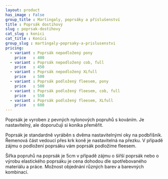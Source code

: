 ```yaml
---
layout: product
has_image : False
group_title : Martingaly, poprsáky a příslušenství
title : Poprsák dostihový
slug : poprsak-dostihovy
cat_slug : konici
cat_title : Koníci
group_slug : martingaly-poprsaky-a-prislusenstvi
pricing:
  - variant : Poprsák nepodložený pony
    price   : 400
  - variant : Poprsák nepodložený cob, full
    price   : 450
  - variant : Poprsák nepodložený XLfull
    price   : 500
  - variant : Poprsák podložený fleesem, pony
    price   : 500
  - variant : Poprsák podložený fleesem, cob, full
    price   : 550
  - variant : Poprsák podložený fleesem, XLfull
    price   : 600
---
```


Poprsák je vyroben z pevných nylonových popruhů s kováním. 
Je nastavitelný, ale doporučuji si koníka přeměřit.

Poprsák je standardně vyráběn s dvěma nastavitelnými oky na podbříšník.
Řemenová část vedoucí přes krk koně je nastavitelná na přezku. 
V případě zájmu o podložení poprsáku vám poprsák podložíme fleesem.

Šířka popruhů na poprsák je 5cm v případě zájmu o šiřší poprsák nebo o výrobu elastického poprsáku je cena dohodou dle spotřebovaného materiálu a práce.
Možnost objednání různých barev a barevných kombinací.

